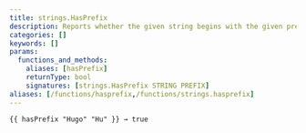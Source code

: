 ```yaml
---
title: strings.HasPrefix
description: Reports whether the given string begins with the given prefix.
categories: []
keywords: []
params:
  functions_and_methods:
    aliases: [hasPrefix]
    returnType: bool
    signatures: [strings.HasPrefix STRING PREFIX]
aliases: [/functions/hasprefix,/functions/strings.hasprefix]
---
```


```go-html-template
{{ hasPrefix "Hugo" "Hu" }} → true
```
